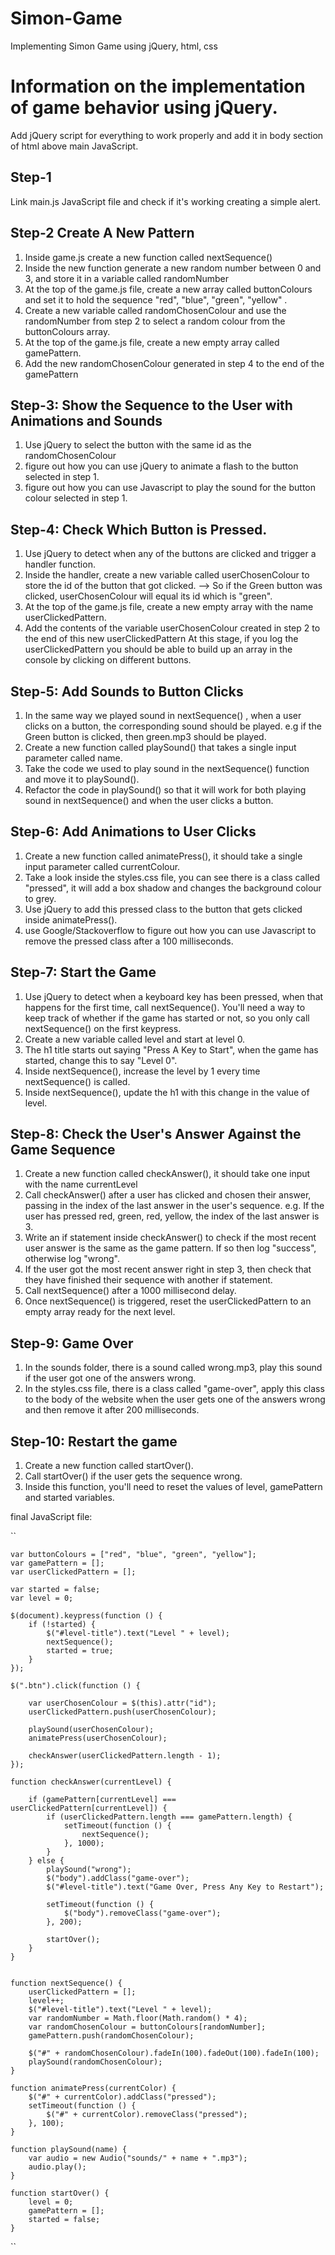 # Simon-Game
 Implementing Simon Game using jQuery, html, css

# Information on the implementation of game behavior using jQuery.
Add jQuery script for everything to work properly and add it in body section of html above main JavaScript.

## Step-1
Link main.js JavaScript file and check if it's working creating a simple alert.

## Step-2 Create A New Pattern
1. Inside game.js create a new function called nextSequence()
2. Inside the new function generate a new random number between 0 and 3, and store it in a variable called randomNumber
3. At the top of the game.js file, create a new array called buttonColours and set it to hold the sequence "red", "blue", "green", "yellow" .
4. Create a new variable called randomChosenColour and use the randomNumber from step 2 to select a random colour from the buttonColours array.
5. At the top of the game.js file, create a new empty array called gamePattern.
6. Add the new randomChosenColour generated in step 4 to the end of the gamePattern


## Step-3: Show the Sequence to the User with Animations and Sounds
1. Use jQuery to select the button with the same id as the randomChosenColour
2. figure out how you can use jQuery to animate a flash to the button selected in step 1.
3. figure out how you can use Javascript to play the sound for the button colour selected in step 1.


## Step-4: Check Which Button is Pressed.
1. Use jQuery to detect when any of the buttons are clicked and trigger a handler function.
2. Inside the handler, create a new variable called userChosenColour to store the id of the button that got clicked.
--> So if the Green button was clicked, userChosenColour will equal its id which is "green".
3. At the top of the game.js file, create a new empty array with the name userClickedPattern.
4. Add the contents of the variable userChosenColour created in step 2 to the end of this new userClickedPattern
At this stage, if you log the userClickedPattern you should be able to build up an array in the console by clicking on different buttons.


## Step-5: Add Sounds to Button Clicks
1. In the same way we played sound in nextSequence() , when a user clicks on a button, the corresponding sound should be played. e.g if the Green button is clicked, then green.mp3 should be played.
2. Create a new function called playSound() that takes a single input parameter called name.
3. Take the code we used to play sound in the nextSequence() function and move it to playSound().
4. Refactor the code in playSound() so that it will work for both playing sound in nextSequence() and when the user clicks a button.


## Step-6: Add Animations to User Clicks
1. Create a new function called animatePress(), it should take a single input parameter called currentColour.
2. Take a look inside the styles.css file, you can see there is a class called "pressed", it will add a box shadow and changes the background colour to grey.
3. Use jQuery to add this pressed class to the button that gets clicked inside animatePress().
4. use Google/Stackoverflow to figure out how you can use Javascript to remove the pressed class after a 100 milliseconds.


## Step-7: Start the Game
1. Use jQuery to detect when a keyboard key has been pressed, when that happens for the first time, call nextSequence().
You'll need a way to keep track of whether if the game has started or not, so you only call nextSequence() on the first keypress.
2. Create a new variable called level and start at level 0.
3. The h1 title starts out saying "Press A Key to Start", when the game has started, change this to say "Level 0".
4. Inside nextSequence(), increase the level by 1 every time nextSequence() is called.
5. Inside nextSequence(), update the h1 with this change in the value of level.


## Step-8: Check the User's Answer Against the Game Sequence
1. Create a new function called checkAnswer(), it should take one input with the name currentLevel
2. Call checkAnswer() after a user has clicked and chosen their answer, passing in the index of the last answer in the user's sequence.
e.g. If the user has pressed red, green, red, yellow, the index of the last answer is 3.
3. Write an if statement inside checkAnswer() to check if the most recent user answer is the same as the game pattern. If so then log "success", otherwise log "wrong".
4. If the user got the most recent answer right in step 3, then check that they have finished their sequence with another if statement.
5. Call nextSequence() after a 1000 millisecond delay.
6. Once nextSequence() is triggered, reset the userClickedPattern to an empty array ready for the next level.


## Step-9: Game Over
1. In the sounds folder, there is a sound called wrong.mp3, play this sound if the user got one of the answers wrong.
2. In the styles.css file, there is a class called "game-over", apply this class to the body of the website when the user gets one of the answers wrong and then remove it after 200 milliseconds.


## Step-10: Restart the game
1. Create a new function called startOver().
2. Call startOver() if the user gets the sequence wrong.
3. Inside this function, you'll need to reset the values of level, gamePattern and started variables.

final JavaScript file:

``

    var buttonColours = ["red", "blue", "green", "yellow"];
    var gamePattern = [];
    var userClickedPattern = [];

    var started = false;
    var level = 0;

    $(document).keypress(function () {
        if (!started) {
            $("#level-title").text("Level " + level);
            nextSequence();
            started = true;
        }
    });

    $(".btn").click(function () {

        var userChosenColour = $(this).attr("id");
        userClickedPattern.push(userChosenColour);

        playSound(userChosenColour);
        animatePress(userChosenColour);

        checkAnswer(userClickedPattern.length - 1);
    });

    function checkAnswer(currentLevel) {

        if (gamePattern[currentLevel] === userClickedPattern[currentLevel]) {
            if (userClickedPattern.length === gamePattern.length) {
                setTimeout(function () {
                    nextSequence();
                }, 1000);
            }
        } else {
            playSound("wrong");
            $("body").addClass("game-over");
            $("#level-title").text("Game Over, Press Any Key to Restart");

            setTimeout(function () {
                $("body").removeClass("game-over");
            }, 200);

            startOver();
        }
    }


    function nextSequence() {
        userClickedPattern = [];
        level++;
        $("#level-title").text("Level " + level);
        var randomNumber = Math.floor(Math.random() * 4);
        var randomChosenColour = buttonColours[randomNumber];
        gamePattern.push(randomChosenColour);

        $("#" + randomChosenColour).fadeIn(100).fadeOut(100).fadeIn(100);
        playSound(randomChosenColour);
    }

    function animatePress(currentColor) {
        $("#" + currentColor).addClass("pressed");
        setTimeout(function () {
            $("#" + currentColor).removeClass("pressed");
        }, 100);
    }

    function playSound(name) {
        var audio = new Audio("sounds/" + name + ".mp3");
        audio.play();
    }

    function startOver() {
        level = 0;
        gamePattern = [];
        started = false;
    }

``
